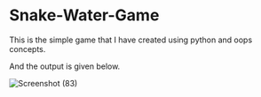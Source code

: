 # Snake-Water-Game

This is the simple game that I have created using python and oops concepts.

And the output is given below.

![Screenshot (83)](https://user-images.githubusercontent.com/101285245/201472214-de346df8-bd26-4af2-bfe5-d1c7516ce29f.png)
